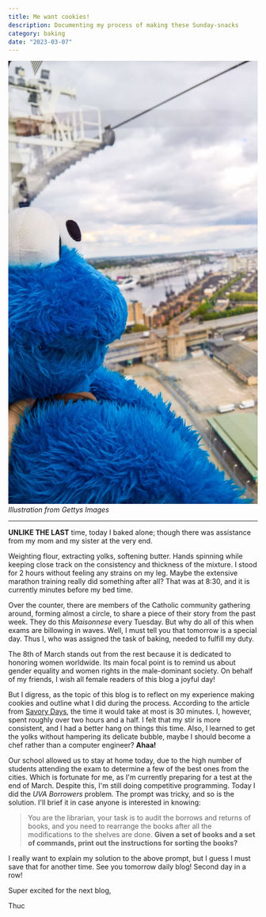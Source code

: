 ```yaml
---
title: Me want cookies!
description: Documenting my process of making these Sunday-snacks
category: baking
date: "2023-03-07"
---
```


<p>
    <img src="cover.jpg"/>
    <em classname="img-caption">Illustration from Gettys Images</em>
</p>

---

**UNLIKE THE LAST** time, today I baked alone; though there was assistance from my mom and my sister at the very end.

Weighting flour, extracting yolks, softening butter. Hands spinning while keeping close track on the consistency and thickness of the mixture. I stood for 2 hours without feeling any strains on my leg. Maybe the extensive marathon training really did something after all? That was at 8:30, and it is currently minutes before my bed time.

Over the counter, there are members of the Catholic community gathering around, forming almost a circle, to share a piece of their story from the past week. They do this *Maisonnese* every Tuesday. But why do all of this when exams are billowing in waves. Well, I must tell you that tomorrow is a special day. Thus I, who was assigned the task of baking, needed to fulfill my duty.

The 8th of March stands out from the rest because it is dedicated to honoring women worldwide. Its main focal point is to remind us about gender equality and women rights in the male-dominant society. On behalf of my friends, I wish all female readers of this blog a joyful day!

But I digress, as the topic of this blog is to reflect on my experience making cookies and outline what I did during the process. According to the article from [Savory Days](http://www.savourydays.com/cach-lam-banh-quy-so-co-la-chip-cong-thuc-moi/), the time it would take at most is 30 minutes. I, however, spent roughly over two hours and a half. I felt that my stir is more consistent, and I had a better hang on things this time. Also, I learned to get the yolks without hampering its delicate bubble, maybe I should become a chef rather than a computer engineer? **Ahaa!**

Our school allowed us to stay at home today, due to the high number of students attending the exam to determine a few of the best ones from the cities. Which is fortunate for me, as I'm currently preparing for a test at the end of March. Despite this, I'm still doing competitive programming. Today I did the *UVA Borrowers* problem. The prompt was tricky, and so is the solution. I'll brief it in case anyone is interested in knowing:

>You are the librarian, your task is to audit the borrows and returns of books, and you need to rearrange the books after all the modifications to the shelves are done. **Given a set of books and a set of commands, print out the instructions for sorting the books?**

I really want to explain my solution to the above prompt, but I guess I must save that for another time. See you tomorrow daily blog! Second day in a row!

Super excited for the next blog,

Thuc
